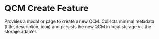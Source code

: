 # QCM Create Feature

Provides a modal or page to create a new QCM.  Collects minimal metadata
(title, description, icon) and persists the new QCM in local storage via the
storage adapter.